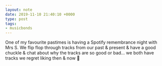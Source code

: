 ```yaml
---
layout: note
date: 2019-11-10 21:40:10 +0000
type: post
tags:
- musicbonds
---
```


One of my favourite pastimes is having a Spotify remembrance night with Mrs S. We flip flop through tracks from our past & present & have a good chuckle & chat about why the tracks are so good or bad… we both have tracks we regret liking then & now 🤣

